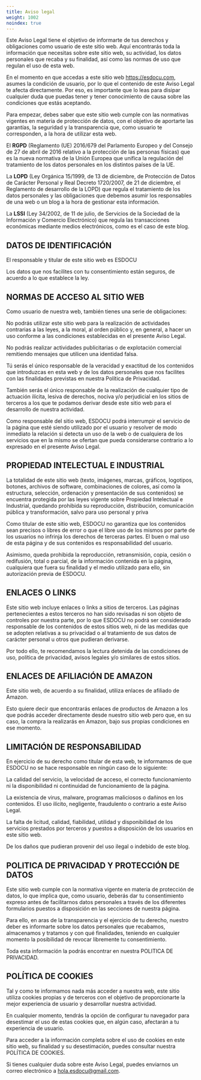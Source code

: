 ```yaml
---
title: Aviso legal
weight: 1002
noindex: true
---
```


Este Aviso Legal tiene el objetivo de informarte de tus derechos y obligaciones como
usuario de este sitio web. Aquí encontrarás toda la información que necesitas sobre este
sitio web, su actividad, los datos personales que recaba y su finalidad, así como las
normas de uso que regulan el uso de esta web.

En el momento en que accedas a este sitio web https://esdocu.com, asumes la condición de
usuario, por lo que el contenido de este Aviso Legal te afecta directamente. Por eso, es
importante que lo leas para disipar cualquier duda que puedas tener y tener conocimiento
de causa sobre las condiciones que estás aceptando.

Para empezar, debes saber que este sitio web cumple con las normativas vigentes en
materia de protección de datos, con el objetivo de aportarte las garantías, la seguridad
y la transparencia que, como usuario te corresponden, a la hora de utilizar esta web.

El **RGPD** (Reglamento (UE) 2016/679 del Parlamento Europeo y del Consejo
de 27 de abril de 2016 relativo a la protección de las personas físicas) que es la nueva
normativa de la Unión Europea que unifica la regulación del tratamiento de los datos
personales en los distintos países de la UE.

La **LOPD** (Ley Orgánica 15/1999, de 13 de diciembre, de Protección de
Datos de Carácter Personal y Real Decreto 1720/2007, de 21 de diciembre, el Reglamento
de desarrollo de la LOPD) que regula el tratamiento de los datos personales y las
obligaciones que debemos asumir los responsables de una web o un blog a la hora de
gestionar esta información.

La **LSSI** (Ley 34/2002, de 11 de julio, de Servicios de la Sociedad de la
Información y Comercio Electrónico) que regula las transacciones económicas mediante
medios electrónicos, como es el caso de este blog.

## DATOS DE IDENTIFICACIÓN

El responsable y titular de este sitio web es ESDOCU

Los datos que nos facilites con tu consentimiento están seguros, de acuerdo a lo que
establece la ley.

## NORMAS DE ACCESO AL SITIO WEB

Como usuario de nuestra web, también tienes una serie de obligaciones:

No podrás utilizar este sitio web para la realización de actividades contrarias a las
leyes, a la moral, al orden público y, en general, a hacer un uso conforme a las
condiciones establecidas en el presente Aviso Legal.

No podrás realizar actividades publicitarias o de explotación comercial remitiendo
mensajes que utilicen una identidad falsa.

Tú serás el único responsable de la veracidad y exactitud de los contenidos que
introduzcas en esta web y de los datos personales que nos facilites con las finalidades
previstas en nuestra Política de Privacidad.

También serás el único responsable de la realización de cualquier tipo de actuación
ilícita, lesiva de derechos, nociva y/o perjudicial en los sitios de terceros a los que
te podamos derivar desde este sitio web para el desarrollo de nuestra actividad.

Como responsable del sitio web, ESDOCU podrá interrumpir el servicio de la página que
esté siendo utilizado por el usuario y resolver de modo inmediato la relación si detecta
un uso de la web o de cualquiera de los servicios que en la mismo se ofertan que pueda
considerarse contrario a lo expresado en el presente Aviso Legal.

## PROPIEDAD INTELECTUAL E INDUSTRIAL

La totalidad de este sitio web (texto, imágenes, marcas, gráficos, logotipos, botones,
archivos de software, combinaciones de colores, así como la estructura, selección,
ordenación y presentación de sus contenidos) se encuentra protegida por las leyes
vigente sobre Propiedad Intelectual e Industrial, quedando prohibida su reproducción,
distribución, comunicación pública y transformación, salvo para uso personal y priva

Como titular de este sitio web, ESDOCU no garantiza que los contenidos sean precisos o
libres de error o que el libre uso de los mismos por parte de los usuarios no infrinja
los derechos de terceras partes. El buen o mal uso de esta página y de sus contenidos es
responsabilidad del usuario.

Asimismo, queda prohibida la reproducción, retransmisión, copia, cesión o redifusión,
total o parcial, de la información contenida en la página, cualquiera que fuera su
finalidad y el medio utilizado para ello, sin autorización previa de ESDOCU.

## ENLACES O LINKS

Este sitio web incluye enlaces o links a sitios de terceros. Las páginas pertenecientes
a estos terceros no han sido revisadas ni son objeto de controles por nuestra parte, por
lo que ESDOCU no podrá ser considerado responsable de los contenidos de estos sitios
web, ni de las medidas que se adopten relativas a su privacidad o al tratamiento de sus
datos de carácter personal u otros que pudieran derivarse.

Por todo ello, te recomendamos la lectura detenida de las condiciones de uso, política
de privacidad, avisos legales y/o similares de estos sitios.

## ENLACES DE AFILIACIÓN DE AMAZON

Este sitio web, de acuerdo a su finalidad, utiliza enlaces de afiliado de Amazon.

Esto quiere decir que encontrarás enlaces de productos de Amazon a los que podrás
acceder directamente desde nuestro sitio web pero que, en su caso, la compra la
realizarás en Amazon, bajo sus propias condiciones en ese momento.

## LIMITACIÓN DE RESPONSABILIDAD

En ejercicio de su derecho como titular de esta web, te informamos de que ESDOCU no se
hace responsable en ningún caso de lo siguiente:

La calidad del servicio, la velocidad de acceso, el correcto funcionamiento ni la
disponibilidad ni continuidad de funcionamiento de la página.

La existencia de virus, malware, programas maliciosos o dañinos en los contenidos.
El uso ilícito, negligente, fraudulento o contrario a este Aviso Legal.

La falta de licitud, calidad, fiabilidad, utilidad y disponibilidad de los servicios
prestados por terceros y puestos a disposición de los usuarios en este sitio web.

De los daños que pudieran provenir del uso ilegal o indebido de este blog.


## POLITICA DE PRIVACIDAD Y PROTECCIÓN DE DATOS

Este sitio web cumple con la normativa vigente en materia de protección de datos, lo que
implica que, como usuario, deberás dar tu consentimiento expreso antes de facilitarnos
datos personales a través de los diferentes formularios puestos a disposición en las
secciones de nuestra página.

Para ello, en aras de la transparencia y el ejercicio de tu derecho, nuestro deber es
informarte sobre los datos personales que recabamos, almacenamos y tratamos y con qué
finalidades, teniendo en cualquier momento la posibilidad de revocar libremente tu
consentimiento.

Toda esta información la podrás encontrar en nuestra POLITICA DE PRIVACIDAD.

## POLÍTICA DE COOKIES

Tal y como te informamos nada más acceder a nuestra web, este sitio utiliza cookies
propias y de terceros con el objetivo de proporcionarte la mejor experiencia de usuario
y desarrollar nuestra actividad.

En cualquier momento, tendrás la opción de configurar tu navegador para desestimar el
uso de estas cookies que, en algún caso, afectarán a tu experiencia de usuario.

Para acceder a la información completa sobre el uso de cookies en este sitio web, su
finalidad y su desestimación, puedes consultar nuestra POLÍTICA DE COOKIES.

Si tienes cualquier duda sobre este Aviso Legal, puedes enviarnos un correo electrónico
a hola.esdocu@gmail.com.
